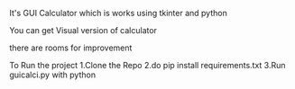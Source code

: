 It's GUI Calculator which is works using tkinter and python

You can get Visual version of calculator

there are rooms for improvement

To Run the project
1.Clone the Repo
2.do pip install requirements.txt
3.Run guicalci.py with python
